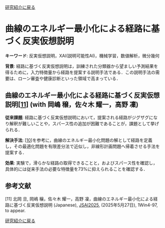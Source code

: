 <a href="{{ '/research_interest' | relative_url }}">研究紹介に戻る</a>

# 曲線のエネルギー最小化による経路に基づく反実仮想説明

**キーワード**: 反実仮想説明，XAI(説明可能性AI)，機械学習，数値解析，微分幾何

**背景**: 経路に基づく反実仮想説明は，訓練された分類器から望ましい予測結果を得るために，入力特徴量から経路を提案する説明手法である．この説明手法の需要は、ローン審査や健康診断といった領域で高まっている．

## 曲線のエネルギー最小化による経路に基づく反実仮想説明[[11](#K11)] (with 岡嶋 穣，佐々木 耀一，高野 凜)

**従来課題**: 経路に基づく反実仮想説明において，提案される経路がジグザグになり解釈が難しいことや，スパース性の追加が困難であることが，課題として挙げられる．

**解決手法**: [[10](#K10)]を参考に，曲線のエネルギー最小化問題の解として経路を定義し，その最適化問題を有限差分法で近似し，非線形計画問題へ帰着させる手法を提案する．

**効果**: 実験で，滑らかな経路の取得できることと，およびスパース性を確認し，具体的には従来手法の必要な特徴量を73%に抑えられることを確認する．

<!-- 
<details><summary>詳細</summary>

工事中
</details>
-->

## 参考文献

[<a id="K11">11</a>] 北岡 旦, 岡嶋 穣，佐々木 耀一，高野 凜，曲線のエネルギー最小化による経路に基づく反実仮想説明 (Japanese), [JSAI2025](https://confit.atlas.jp/guide/event/jsai2025/subject/1Win4-97/advanced), (2025年5月27日), 1Win4-97, to appear.

<a href="{{ '/research_interest' | relative_url }}">研究紹介に戻る</a>